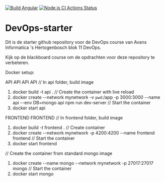 [![Build Angular](https://github.com/avans-devops/devops-workshops-MadNelis/actions/workflows/angular-build.js.yml/badge.svg)](https://github.com/avans-devops/devops-workshops-MadNelis/actions/workflows/angular-build.js.yml) [![Node.js CI Actions Status](https://github.com/avans-devops/devops-workshops-MadNelis/workflows/Node.js%20CI/badge.svg)](https://github.com/avans-devops/devops-workshops-MadNelis/actions)

# DevOps-starter

Dit is de starter github repository voor de DevOps course van Avans Informatica 's Hertogenbosch blok 11 DevOps.

Kijk op de blackboard course om de opdrachten voor deze repository te verbeteren.

Docker setup:

API API API API
// In api folder, build image
1. docker build -t api .
// Create the container with live reload
2. docker create --network mynetwork -v `pwd`:/app -p 3000:3000 --name api --env DB=mongo api npm run dev-server
// Start the container
3. docker start api

FRONTEND FRONTEND
// In frontend folder, build image
1. docker build -t frontend .
// Create container
2. docker create --network mynetwork -p 4200:4200 --name frontend frontend
// Start the container
3. docker start frontend

// Create the container from standard mongo image
1. docker create --name mongo --network mynetwork -p 27017:27017 mongo
// Start the container
2. docker start mongo
